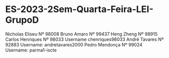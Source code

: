 # ES-2023-2Sem-Quarta-Feira-LEI-GrupoD
Nicholas Eliseu Nº 98008
Bruno Amaro Nº 99437
Heng Zheng Nº 98915
Carlos Henriques Nº 98033 Username chenriques98033
André Tavares Nº 92883 Username: andretavares2000
Pedro Mendonça Nº 99024 Username: parma1-iscte
